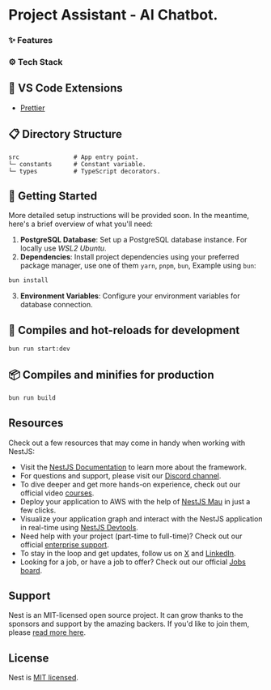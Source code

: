 # Project Assistant - AI Chatbot.

### ✨ Features

### ⚙️ Tech Stack

## 🧩 VS Code Extensions

- [Prettier](https://marketplace.visualstudio.com/items?itemName=esbenp.prettier-vscode)

## 📋 Directory Structure

```
src               # App entry point.
└─ constants      # Constant variable.
└─ types          # TypeScript decorators.
```

## 🚀 Getting Started

More detailed setup instructions will be provided soon. In the meantime, here's a brief overview of what you'll need:

1. **PostgreSQL Database**: Set up a PostgreSQL database instance. For locally use _WSL2 Ubuntu_.
2. **Dependencies**: Install project dependencies using your preferred package manager, use one of them `yarn`, `pnpm`, `bun`, Example using `bun`:

```bash
bun install
```

3. **Environment Variables**: Configure your environment variables for database connection.

## 🚀 Compiles and hot-reloads for development

```bash
bun run start:dev
```

## 📦 Compiles and minifies for production

```bash
bun run build
```

## Resources

Check out a few resources that may come in handy when working with NestJS:

- Visit the [NestJS Documentation](https://docs.nestjs.com) to learn more about the framework.
- For questions and support, please visit our [Discord channel](https://discord.gg/G7Qnnhy).
- To dive deeper and get more hands-on experience, check out our official video [courses](https://courses.nestjs.com/).
- Deploy your application to AWS with the help of [NestJS Mau](https://mau.nestjs.com) in just a few clicks.
- Visualize your application graph and interact with the NestJS application in real-time using [NestJS Devtools](https://devtools.nestjs.com).
- Need help with your project (part-time to full-time)? Check out our official [enterprise support](https://enterprise.nestjs.com).
- To stay in the loop and get updates, follow us on [X](https://x.com/nestframework) and [LinkedIn](https://linkedin.com/company/nestjs).
- Looking for a job, or have a job to offer? Check out our official [Jobs board](https://jobs.nestjs.com).

## Support

Nest is an MIT-licensed open source project. It can grow thanks to the sponsors and support by the amazing backers. If you'd like to join them, please [read more here](https://docs.nestjs.com/support).

## License

Nest is [MIT licensed](https://github.com/nestjs/nest/blob/master/LICENSE).
